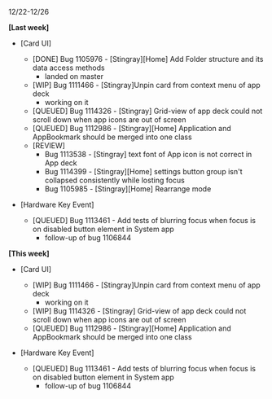 12/22-12/26

**[Last week]**
* [Card UI]
  * [DONE] Bug 1105976 - [Stingray][Home] Add Folder structure and its data access methods
    - landed on master
  * [WIP] Bug 1111466 - [Stingray]Unpin card from context menu of app deck
    - working on it
  * [QUEUED] Bug 1114326 - [Stingray] Grid-view of app deck could not scroll down when app icons are out of screen
  * [QUEUED] Bug 1112986 - [Stingray][Home] Application and AppBookmark should be merged into one class
  * [REVIEW]
    - Bug 1113538 - [Stingray] text font of App icon is not correct in App deck
    - Bug 1114399 - [Stingray][Home] settings button group isn't collapsed consistently while losting focus
    - Bug 1105985 - [Stingray][Home] Rearrange mode

* [Hardware Key Event]
  * [QUEUED] Bug 1113461 - Add tests of blurring focus when focus is on disabled button element in System app
    - follow-up of bug 1106844
   
**[This week]**
* [Card UI]
  * [WIP] Bug 1111466 - [Stingray]Unpin card from context menu of app deck
    - working on it
  * [WIP] Bug 1114326 - [Stingray] Grid-view of app deck could not scroll down when app icons are out of screen
  * [QUEUED] Bug 1112986 - [Stingray][Home] Application and AppBookmark should be merged into one class

* [Hardware Key Event]
  * [QUEUED] Bug 1113461 - Add tests of blurring focus when focus is on disabled button element in System app
    - follow-up of bug 1106844

